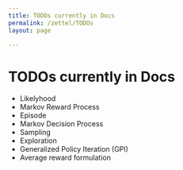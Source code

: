 ```yaml
---
title: TODOs currently in Docs
permalink: /zettel/TODOs
layout: page

---
```

# TODOs currently in Docs

- Likelyhood
- Markov Reward Process
- Episode
- Markov Decision Process
- Sampling
- Exploration
- Generalized Policy Iteration (GPI)
- Average reward formulation